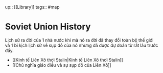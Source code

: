 up:: [[Library]]
tags:: #map

# Soviet Union History
Lịch sử ra đời của 1 nhà nước khi mà nó ra đời đã thay đổi toàn bộ thế giới và 1 bi kịch lịch sử về sụp đổ của nó nhưng đã được dự đoán từ rất lâu trước đấy.

- [[Kinh tế Liên Xô thời Stalin|Kinh tế Liên Xô thời Stalin]]
- [[Chủ nghĩa giáo điều và sự sụp đổ của Liên Xô]]